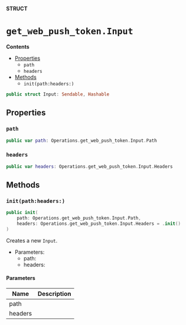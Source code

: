 **STRUCT**

# `get_web_push_token.Input`

**Contents**

- [Properties](#properties)
  - `path`
  - `headers`
- [Methods](#methods)
  - `init(path:headers:)`

```swift
public struct Input: Sendable, Hashable
```

## Properties
### `path`

```swift
public var path: Operations.get_web_push_token.Input.Path
```

### `headers`

```swift
public var headers: Operations.get_web_push_token.Input.Headers
```

## Methods
### `init(path:headers:)`

```swift
public init(
    path: Operations.get_web_push_token.Input.Path,
    headers: Operations.get_web_push_token.Input.Headers = .init()
)
```

Creates a new `Input`.

- Parameters:
  - path:
  - headers:

#### Parameters

| Name | Description |
| ---- | ----------- |
| path |  |
| headers |  |